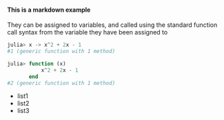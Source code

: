 #### This is a markdown example

They can be assigned to variables, and called using the standard function
call syntax from the variable they have been assigned to

```julia
julia> x -> x^2 + 2x - 1
#1 (generic function with 1 method)

julia> function (x)
           x^2 + 2x - 1
       end
#2 (generic function with 1 method)
```

- list1
- list2
- list3
